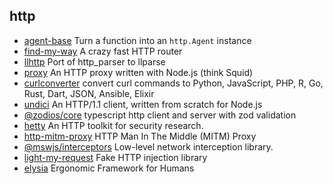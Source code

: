 ## http

- [agent-base](https://github.com/TooTallNate/node-agent-base) Turn a function into an `http.Agent` instance
- [find-my-way](https://github.com/delvedor/find-my-way) A crazy fast HTTP router
- [llhttp](https://github.com/nodejs/llhttp) Port of http_parser to llparse
- [proxy](https://github.com/TooTallNate/proxy) An HTTP proxy written with Node.js (think Squid)
- [curlconverter](https://github.com/NickCarneiro/curlconverter) convert curl commands to Python, JavaScript, PHP, R, Go, Rust, Dart, JSON, Ansible, Elixir
- [undici](https://github.com/nodejs/undici) An HTTP/1.1 client, written from scratch for Node.js
- [@zodios/core](https://github.com/ecyrbe/zodios) typescript http client and server with zod validation
- [hetty](https://github.com/dstotijn/hetty) An HTTP toolkit for security research.
- [http-mitm-proxy](https://github.com/joeferner/node-http-mitm-proxy) HTTP Man In The Middle (MITM) Proxy
- [@mswjs/interceptors](https://github.com/mswjs/interceptors) Low-level network interception library.
- [light-my-request](https://github.com/fastify/light-my-request) Fake HTTP injection library
- [elysia](https://github.com/elysiajs/elysia) Ergonomic Framework for Humans